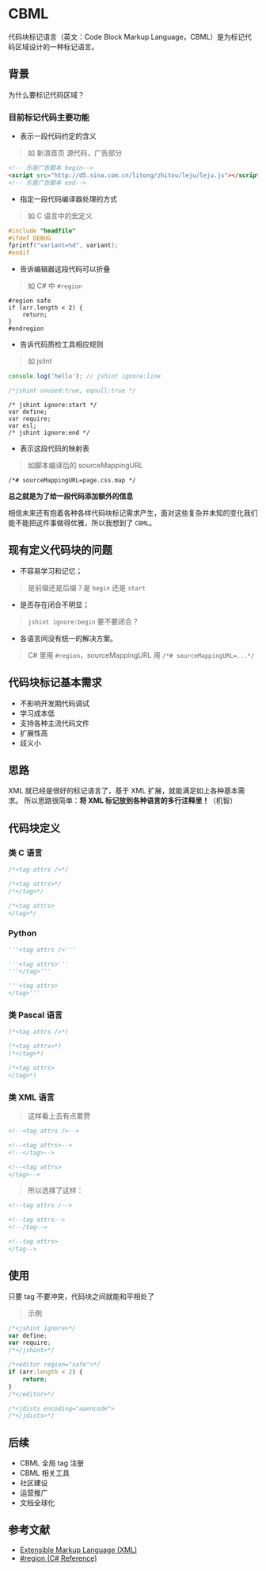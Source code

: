 CBML
===

代码块标记语言（英文：Code Block Markup Language，CBML）是为标记代码区域设计的一种标记语言。

## 背景

为什么要标记代码区域？

### 目前标记代码主要功能

+ 表示一段代码约定的含义

> 如 新浪首页 源代码，广告部分

```html
<!-- 乐居广告脚本 begin-->
<script src="http://d5.sina.com.cn/litong/zhitou/leju/leju.js"></script>
<!-- 乐居广告脚本 end-->
```

+ 指定一段代码编译器处理的方式

> 如 C 语言中的宏定义

```c
#include "headfile"
#ifdef DEBUG
fprintf("variant=%d", variant);
#endif
```

+ 告诉编辑器这段代码可以折叠

> 如 C# 中 `#region`

```
#region safe
if (arr.length < 2) {
    return;
}
#endregion
```

+ 告诉代码质检工具相应规则

> 如 jslint

```js
console.log('hello'); // jshint ignore:line

/*jshint unused:true, eqnull:true */
```

```
/* jshint ignore:start */
var define;
var require;
var esl;
/* jshint ignore:end */
```

+ 表示这段代码的映射表

> 如脚本编译后的 sourceMappingURL

```
/*# sourceMappingURL=page.css.map */
```

**总之就是为了给一段代码添加额外的信息**

相信未来还有抱着各种各样代码块标记需求产生，面对这些复杂并未知的变化我们能不能把这件事做得优雅，所以我想到了 `CBML`。

## 现有定义代码块的问题

+ 不容易学习和记忆；
> 是前缀还是后缀？是 `begin` 还是 `start`
+ 是否存在闭合不明显；
> `jshint ignore:begin` 要不要闭合？
+ 各语言间没有统一的解决方案。
> C# 里用 `#region`，sourceMappingURL 用 `/*# sourceMappingURL=...*/`

## 代码块标记基本需求

* 不影响开发期代码调试
* 学习成本低
* 支持各种主流代码文件
* 扩展性高
* 歧义小

## 思路

XML 就已经是很好的标记语言了，基于 XML 扩展，就能满足如上各种基本需求。
所以思路很简单：**将 XML 标记放到各种语言的多行注释里！**（机智）

## 代码块定义

### 类 C 语言

```c
/*<tag attrs />*/

/*<tag attrs>*/
/*</tag>*/

/*<tag attrs>
</tag>*/
```

### Python

```python
'''<tag attrs />'''

'''<tag attrs>'''
'''</tag>'''

'''<tag attrs>
</tag>'''
```

### 类 Pascal 语言

```pascal
(*<tag attrs />*)

(*<tag attrs>*)
(*</tag>*)

(*<tag attrs>
</tag>*)
```

### 类 XML 语言

> 这样看上去有点累赘

```xml
<!--<tag attrs />-->

<!--<tag attrs>-->
<!--</tag>-->

<!--<tag attrs>
</tag>-->
```

> 所以选择了这样：

```xml
<!--tag attrs /-->

<!--tag attrs-->
<!--/tag-->

<!--tag attrs>
</tag-->
```

## 使用

只要 tag 不要冲突，代码块之间就能和平相处了

> 示例

```js
/*<jshint ignore>*/
var define;
var require;
/*</jshint>*/

/*<editor region="safe">*/
if (arr.length < 2) {
    return;
}
/*</editor>*/

/*<jdists encoding="aaencode">
/*</jdists>*/
```

## 后续

+ CBML 全局 tag 注册
+ CBML 相关工具
+ 社区建设
+ 运营推广
+ 文档全球化

## 参考文献

+ [Extensible Markup Language (XML)](http://www.w3.org/XML/)
+ [#region (C# Reference)](http://msdn.microsoft.com/en-us//library/9a1ybwek.aspx)
